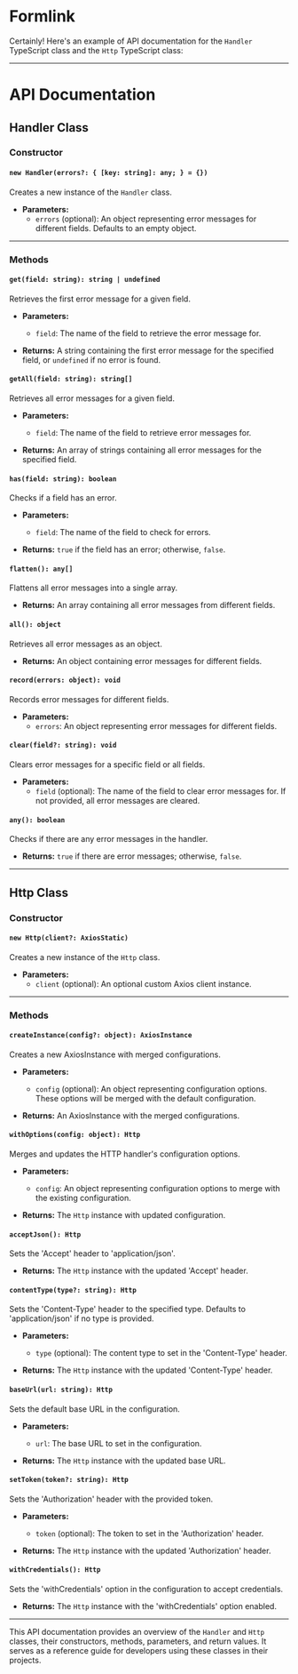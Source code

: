 # Formlink

<!-- Describe a fullstack form helper library made using TypeScript -->

Certainly! Here's an example of API documentation for the `Handler` TypeScript class and the `Http` TypeScript class:

---

# API Documentation

## Handler Class

### Constructor

#### `new Handler(errors?: { [key: string]: any; } = {})`

Creates a new instance of the `Handler` class.

- **Parameters:**
    - `errors` (optional): An object representing error messages for different fields. Defaults to an empty object.

---

### Methods

#### `get(field: string): string | undefined`

Retrieves the first error message for a given field.

- **Parameters:**
    - `field`: The name of the field to retrieve the error message for.

- **Returns:** A string containing the first error message for the specified field, or `undefined` if no error is found.

#### `getAll(field: string): string[]`

Retrieves all error messages for a given field.

- **Parameters:**
    - `field`: The name of the field to retrieve error messages for.

- **Returns:** An array of strings containing all error messages for the specified field.

#### `has(field: string): boolean`

Checks if a field has an error.

- **Parameters:**
    - `field`: The name of the field to check for errors.

- **Returns:** `true` if the field has an error; otherwise, `false`.

#### `flatten(): any[]`

Flattens all error messages into a single array.

- **Returns:** An array containing all error messages from different fields.

#### `all(): object`

Retrieves all error messages as an object.

- **Returns:** An object containing error messages for different fields.

#### `record(errors: object): void`

Records error messages for different fields.

- **Parameters:**
    - `errors`: An object representing error messages for different fields.

#### `clear(field?: string): void`

Clears error messages for a specific field or all fields.

- **Parameters:**
    - `field` (optional): The name of the field to clear error messages for. If not provided, all error messages are cleared.

#### `any(): boolean`

Checks if there are any error messages in the handler.

- **Returns:** `true` if there are error messages; otherwise, `false`.

---

## Http Class

### Constructor

#### `new Http(client?: AxiosStatic)`

Creates a new instance of the `Http` class.

- **Parameters:**
    - `client` (optional): An optional custom Axios client instance.

---

### Methods

#### `createInstance(config?: object): AxiosInstance`

Creates a new AxiosInstance with merged configurations.

- **Parameters:**
    - `config` (optional): An object representing configuration options. These options will be merged with the default configuration.

- **Returns:** An AxiosInstance with the merged configurations.

#### `withOptions(config: object): Http`

Merges and updates the HTTP handler's configuration options.

- **Parameters:**
    - `config`: An object representing configuration options to merge with the existing configuration.

- **Returns:** The `Http` instance with updated configuration.

#### `acceptJson(): Http`

Sets the 'Accept' header to 'application/json'.

- **Returns:** The `Http` instance with the updated 'Accept' header.

#### `contentType(type?: string): Http`

Sets the 'Content-Type' header to the specified type. Defaults to 'application/json' if no type is provided.

- **Parameters:**
    - `type` (optional): The content type to set in the 'Content-Type' header.

- **Returns:** The `Http` instance with the updated 'Content-Type' header.

#### `baseUrl(url: string): Http`

Sets the default base URL in the configuration.

- **Parameters:**
    - `url`: The base URL to set in the configuration.

- **Returns:** The `Http` instance with the updated base URL.

#### `setToken(token?: string): Http`

Sets the 'Authorization' header with the provided token.

- **Parameters:**
    - `token` (optional): The token to set in the 'Authorization' header.

- **Returns:** The `Http` instance with the updated 'Authorization' header.

#### `withCredentials(): Http`

Sets the 'withCredentials' option in the configuration to accept credentials.

- **Returns:** The `Http` instance with the 'withCredentials' option enabled.

---

This API documentation provides an overview of the `Handler` and `Http` classes, their constructors, methods, parameters, and return values. It serves as a reference guide for developers using these classes in their projects.
